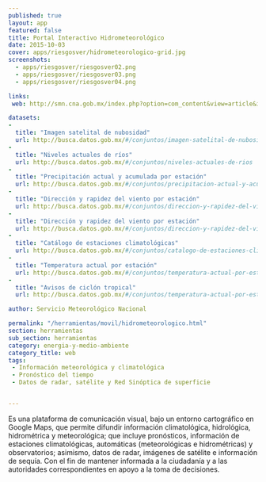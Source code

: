 ```yaml
---
published: true
layout: app
featured: false
title: Portal Interactivo Hidrometeorológico
date: 2015-10-03
cover: apps/riesgosver/hidrometeorologico-grid.jpg
screenshots:
  - apps/riesgosver/riesgosver02.png
  - apps/riesgosver/riesgosver03.png
  - apps/riesgosver/riesgosver04.png

links:
 web: http://smn.cna.gob.mx/index.php?option=com_content&view=article&id=273:portal-interactivo-hidrometeorologico&catid=19:uncategorised

datasets:
-
  title: "Imagen satelital de nubosidad"
  url: http://busca.datos.gob.mx/#/conjuntos/imagen-satelital-de-nubosidad
-
  title: "Niveles actuales de ríos"
  url: http://busca.datos.gob.mx/#/conjuntos/niveles-actuales-de-rios
-
  title: "Precipitación actual y acumulada por estación"
  url: http://busca.datos.gob.mx/#/conjuntos/precipitacion-actual-y-acumulada-por-estacion
-
  title: "Dirección y rapidez del viento por estación"
  url: http://busca.datos.gob.mx/#/conjuntos/direccion-y-rapidez-del-viento-por-estacion
-
  title: "Dirección y rapidez del viento por estación"
  url: http://busca.datos.gob.mx/#/conjuntos/direccion-y-rapidez-del-viento-por-estacion
-
  title: "Catálogo de estaciones climatológicas"
  url: http://busca.datos.gob.mx/#/conjuntos/catalogo-de-estaciones-climatologicas
-
  title: "Temperatura actual por estación"
  url: http://busca.datos.gob.mx/#/conjuntos/temperatura-actual-por-estacion
-
  title: "Avisos de ciclón tropical"
  url: http://busca.datos.gob.mx/#/conjuntos/temperatura-actual-por-estacion

author: Servicio Meteorológico Nacional

permalink: "/herramientas/movil/hidrometeorologico.html"
section: herramientas
sub_section: herramientas
category: energia-y-medio-ambiente
category_title: web
tags:
 - Información meteorológica y climatológica
 - Pronóstico del tiempo
 - Datos de radar, satélite y Red Sinóptica de superficie


---
```


Es una plataforma de comunicación visual, bajo un entorno cartográfico en Google Maps, que permite difundir información climatológica, hidrológica, hidrométrica y meteorológica; que incluye pronósticos, información de estaciones climatológicas, automáticas (meteorológicas e hidrométricas) y observatorios; asimismo, datos de radar, imágenes de satélite e información de sequía.  Con el fin de mantener informada a la ciudadanía y a las autoridades correspondientes en apoyo a la toma de decisiones.
